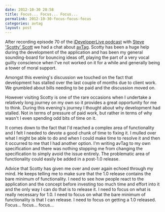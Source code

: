```yaml
---
date: 2012-10-30 20:58
title: Focus... Focus... Focus...
permalink: 2012-10-30-focus-focus-focus
categories: avtag
layout: post
---
```


After recording episode 70 of the [iDeveloperLive podcast](http://ideveloper.tv/podcast/ideveloperlive.html) with [Steve 'Scotty' Scott](http://twitter.com/macdevnet) we had a chat about [avTag](http://swwritings.com/post/2012-08-29-introduction-to-avtag). Scotty has been a huge help during the development of the application and has been my general sounding-board for bouncing ideas off, playing the part of a very vocal guilty conscience when I've not worked on it for a while and generally being a tower of moral support.

Amongst this evening's discussion we touched on the fact that development has stalled over the last couple of months due to client work. We grumbled about bills needing to be paid and the discussion moved on.
 
However visiting Scotty is one of the rare occasions when I undertake a relatively long journey on my own so it provides a great opportunity for me to think. During this evening's journey I thought about why development had stalled. Not in terms of pressure of paid work, but rather in terms of why wasn't I even spending odd bits of time on it.

It comes down to the fact that I'd reached a complex area of functionality and I felt I needed to devote a good chunk of time to fixing it. I mulled over what I might be able to do and when I could make time to resolve it and then it occurred to me that I had another option. I'm writing avTag to my own specification and there was nothing stopping me from changing the specification to simply avoid the issue entirely. The problematic area of functionality could easily be added in a post-1.0 release.

Advice that Scotty has given me over and over again echoed through my mind. He keeps telling me to make sure that the 1.0 release contains the bare minimum of functionality. I need to see how people react to the application and the concept before investing too much time and effort into it and the only way I can do that is to release it. I need to focus on what is really necessary for 1.0. I need to focus on what the bare minimum of functionality is that I can release. I need to focus on getting a 1.0 released. Focus... focus... focus...
